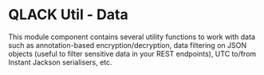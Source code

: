 # QLACK Util - Data

This module component contains several utility functions to work with data such as annotation-based encryption/decryption, data filtering on JSON objects (useful to filter sensitive data in your REST endpoints), UTC to/from Instant Jackson serialisers, etc.

